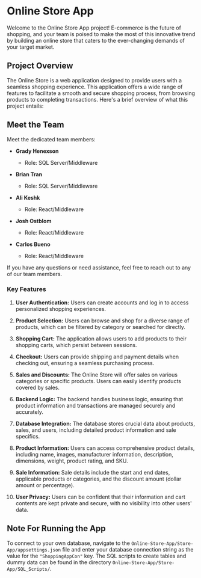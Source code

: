 # Online Store App

Welcome to the Online Store App project! E-commerce is the future of shopping, and your team is poised to make the most of this innovative trend by building an online store that caters to the ever-changing demands of your target market.

## Project Overview

The Online Store is a web application designed to provide users with a seamless shopping experience. This application offers a wide range of features to facilitate a smooth and secure shopping process, from browsing products to completing transactions. Here's a brief overview of what this project entails:

## Meet the Team

Meet the dedicated team members:

- **Grady Henexson**
  - Role: SQL Server/Middleware

- **Brian Tran**
  - Role: SQL Server/Middleware

- **Ali Keshk**
  - Role: React/Middleware

- **Josh Ostblom**
  - Role: React/Middleware

- **Carlos Bueno**
  - Role: React/Middleware

If you have any questions or need assistance, feel free to reach out to any of our team members.

### Key Features

1. **User Authentication:** Users can create accounts and log in to access personalized shopping experiences.

2. **Product Selection:** Users can browse and shop for a diverse range of products, which can be filtered by category or searched for directly.

3. **Shopping Cart:** The application allows users to add products to their shopping carts, which persist between sessions.

4. **Checkout:** Users can provide shipping and payment details when checking out, ensuring a seamless purchasing process.

5. **Sales and Discounts:** The Online Store will offer sales on various categories or specific products. Users can easily identify products covered by sales.

6. **Backend Logic:** The backend handles business logic, ensuring that product information and transactions are managed securely and accurately.

7. **Database Integration:** The database stores crucial data about products, sales, and users, including detailed product information and sale specifics.

8. **Product Information:** Users can access comprehensive product details, including name, images, manufacturer information, description, dimensions, weight, product rating, and SKU.

9. **Sale Information:** Sale details include the start and end dates, applicable products or categories, and the discount amount (dollar amount or percentage).

10. **User Privacy:** Users can be confident that their information and cart contents are kept private and secure, with no visibility into other users' data.

## Note For Running the App

To connect to your own database, navigate to the `Online-Store-App/Store-App/appsettings.json` file and enter your database connection string as the value for the `"ShoppingAppCon"` key. The SQL scripts to create tables and dummy data can be found in the directory `Online-Store-App/Store-App/SQL_Scripts/`.
